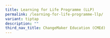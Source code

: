 ```yaml
---
title: Learning for Life Programme (LLP)
permalink: /learning-for-life-programme-llp/
variant: tiptap
description: ""
third_nav_title: ChangeMaker Education (CMEd)
---
```

